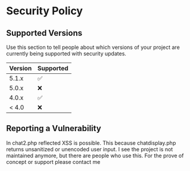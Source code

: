 # Security Policy

## Supported Versions

Use this section to tell people about which versions of your project are
currently being supported with security updates.

| Version | Supported          |
| ------- | ------------------ |
| 5.1.x   | :white_check_mark: |
| 5.0.x   | :x:                |
| 4.0.x   | :white_check_mark: |
| < 4.0   | :x:                |

## Reporting a Vulnerability


In chat2.php reflected XSS is possible.
This because chatdisplay.php returns unsanitized or unencoded user input.
I see the project is not maintained anymore, but there are people who use this.
For the prove of concept or support please contact me





